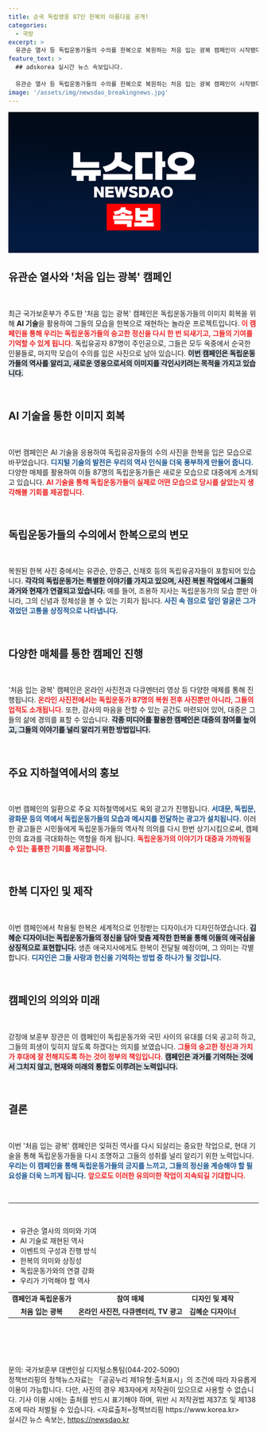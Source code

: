 ```yaml
---
title: 순국 독립영웅 87인 한복의 아름다움 공개!
categories:
  - 국방
excerpt: >
  유관순 열사 등 독립운동가들의 수의를 한복으로 복원하는 처음 입는 광복 캠페인이 시작됐다. AI 기술을 활용해 새로운 모습으로 재조명된 영웅들의 이야기를 온라인 사진전과 다큐멘터리로 만나보세요.
feature_text: >
  ## adskorea 실시간 뉴스 속보입니다.

  유관순 열사 등 독립운동가들의 수의를 한복으로 복원하는 처음 입는 광복 캠페인이 시작됐다. AI 기술을 활용해 새로운 모습으로 재조명된 영웅들의 이야기를 온라인 사진전과 다큐멘터리로 만나보세요.
image: '/assets/img/newsdao_breakingnews.jpg'
---
```


<p><img src="/assets/img/newsdao_breakingnews.jpg" alt="adskorea 속보" /></p>

<h2 data-ke-size="size26">유관순 열사와 '처음 입는 광복' 캠페인</h2>

<p data-ke-size="size16">&nbsp;</p>

<p>최근 국가보훈부가 주도한 '처음 입는 광복' 캠페인은 독립운동가들의 이미지 회복을 위해 <strong>AI 기술</strong>을 활용하여 그들의 모습을 한복으로 재현하는 놀라운 프로젝트입니다. <b><span style="color: #ee2323;">이 캠페인을 통해 우리는 독립운동가들의 숭고한 정신을 다시 한 번 되새기고, 그들의 기여를 기억할 수 있게 됩니다.</span></b> 독립유공자 87명이 주인공으로, 그들은 모두 옥중에서 순국한 인물들로, 마지막 모습이 수의를 입은 사진으로 남아 있습니다. <b><span style="background-color: #21538527;">이번 캠페인은 독립운동가들의 역사를 알리고, 새로운 영웅으로서의 이미지를 각인시키려는 목적을 가지고 있습니다.</span></b> </p>

<p data-ke-size="size16">&nbsp;</p>

<h2 data-ke-size="size26">AI 기술을 통한 이미지 회복</h2>

<p data-ke-size="size16">&nbsp;</p>

<p>이번 캠페인은 AI 기술을 응용하여 독립유공자들의 수의 사진을 한복을 입은 모습으로 바꾸었습니다. <b><span style="color: #1a5490;">디지털 기술의 발전은 우리의 역사 인식을 더욱 풍부하게 만들어 줍니다.</span></b> 다양한 매체를 활용하여 이들 87명의 독립운동가들은 새로운 모습으로 대중에게 소개되고 있습니다. <b><span style="color: #ee2323;">AI 기술을 통해 독립운동가들이 실제로 어떤 모습으로 당시를 살았는지 생각해볼 기회를 제공합니다.</span></b></p>

<p data-ke-size="size16">&nbsp;</p>

<h2 data-ke-size="size26">독립운동가들의 수의에서 한복으로의 변모</h2>

<p data-ke-size="size16">&nbsp;</p>

<p>복원된 한복 사진 중에서는 유관순, 안중근, 신채호 등의 독립유공자들이 포함되어 있습니다. <b><span style="background-color: #21538527;">각각의 독립운동가는 특별한 이야기를 가지고 있으며, 사진 복원 작업에서 그들의 과거와 현재가 연결되고 있습니다.</span></b> 예를 들어, 조용하 지사는 독립운동가의 모습 뿐만 아니라, 그의 신념과 정체성을 볼 수 있는 기회가 됩니다. <b><span style="color: #1a5490;">사진 속 점으로 덮인 얼굴은 그가 겪었던 고통을 상징적으로 나타냅니다.</span></b> </p>

<p data-ke-size="size16">&nbsp;</p>

<h2 data-ke-size="size26">다양한 매체를 통한 캠페인 진행</h2>

<p data-ke-size="size16">&nbsp;</p>

<p>'처음 입는 광복' 캠페인은 온라인 사진전과 다큐멘터리 영상 등 다양한 매체를 통해 진행됩니다. <b><span style="color: #ee2323;">온라인 사진전에서는 독립운동가 87명의 복원 전후 사진뿐만 아니라, 그들의 업적도 소개됩니다.</span></b> 또한, 감사의 마음을 전할 수 있는 공간도 마련되어 있어, 대중은 그들의 삶에 경의를 표할 수 있습니다. <b><span style="background-color: #21538527;">각종 미디어를 활용한 캠페인은 대중의 참여를 높이고, 그들의 이야기를 널리 알리기 위한 방법입니다.</span></b></p>

<p data-ke-size="size16">&nbsp;</p>

<h2 data-ke-size="size26">주요 지하철역에서의 홍보</h2>

<p data-ke-size="size16">&nbsp;</p>

<p>이번 캠페인의 일환으로 주요 지하철역에서도 옥외 광고가 진행됩니다. <b><span style="color: #1a5490;">서대문, 독립문, 광화문 등의 역에서 독립운동가들의 모습과 메시지를 전달하는 광고가 설치됩니다.</span></b> 이러한 광고들은 시민들에게 독립운동가들의 역사적 의의를 다시 한번 상기시킴으로써, 캠페인의 효과를 극대화하는 역할을 하게 됩니다. <b><span style="color: #ee2323;">독립운동가의 이야기가 대중과 가까워질 수 있는 훌륭한 기회를 제공합니다.</span></b></p>

<p data-ke-size="size16">&nbsp;</p>

<h2 data-ke-size="size26">한복 디자인 및 제작</h2>

<p data-ke-size="size16">&nbsp;</p>

<p>이번 캠페인에서 착용될 한복은 세계적으로 인정받는 디자이너가 디자인하였습니다. <b><span style="background-color: #21538527;">김혜순 디자이너는 독립운동가들의 정신을 담아 맞춤 제작한 한복을 통해 이들의 애국심을 상징적으로 표현합니다.</span></b> 생존 애국지사에게도 한복이 전달될 예정이며, 그 의미는 각별합니다. <b><span style="color: #1a5490;">디자인은 그들 사랑과 헌신을 기억하는 방법 중 하나가 될 것입니다.</span></b></p>

<p data-ke-size="size16">&nbsp;</p>

<h2 data-ke-size="size26">캠페인의 의의와 미래</h2>

<p data-ke-size="size16">&nbsp;</p>

<p>강정애 보훈부 장관은 이 캠페인이 독립운동가와 국민 사이의 유대를 더욱 공고히 하고, 그들의 희생이 잊히지 않도록 하겠다는 의지를 보였습니다. <b><span style="color: #ee2323;">그들의 숭고한 정신과 가치가 후대에 잘 전해지도록 하는 것이 정부의 책임입니다.</span></b> <b><span style="background-color: #21538527;">캠페인은 과거를 기억하는 것에서 그치지 않고, 현재와 미래의 통합도 이루려는 노력입니다.</span></b> </p>

<p data-ke-size="size16">&nbsp;</p>

<h2 data-ke-size="size26">결론</h2>

<p data-ke-size="size16">&nbsp;</p>

<p>이번 '처음 입는 광복' 캠페인은 잊혀진 역사를 다시 되살리는 중요한 작업으로, 현대 기술을 통해 독립운동가들을 다시 조명하고 그들의 성취를 널리 알리기 위한 노력입니다. <b><span style="color: #1a5490;">우리는 이 캠페인을 통해 독립운동가들의 긍지를 느끼고, 그들의 정신을 계승해야 할 필요성을 더욱 느끼게 됩니다.</span></b> <b><span style="color: #ee2323;">앞으로도 이러한 유의미한 작업이 지속되길 기대합니다.</span></b> </p>

<p data-ke-size="size16">&nbsp;</p>

<hr>

<p data-ke-size="size16">&nbsp;</p>

<ul>
    <li>유관순 열사의 의미와 기여</li>
    <li>AI 기술로 재현된 역사</li>
    <li>이벤트의 구성과 진행 방식</li>
    <li>한복의 의미와 상징성</li>
    <li>독립운동가와의 연결 강화</li>
    <li>우리가 기억해야 할 역사</li>
</ul> 

<table style="width: 100%; height: 100px;">
    <tr>
        <td style="text-align: center; height: 17px;"><b>캠페인과 독립운동가</b></td>
        <td style="text-align: center; height: 17px;"><b>참여 매체</b></td>
        <td style="text-align: center; height: 17px;"><b>디자인 및 제작</b></td>
    </tr>
    <tr>
        <td style="text-align: center; height: 17px;"><b>처음 입는 광복</b></td>
        <td style="text-align: center; height: 17px;"><b>온라인 사진전, 다큐멘터리, TV 광고</b></td>
        <td style="text-align: center; height: 17px;"><b>김혜순 디자이너</b></td>
    </tr>
</table>

<p data-ke-size="size16">&nbsp;</p> 

<div>문의: 국가보훈부 대변인실 디지털소통팀(044-202-5090)</div> 

<div>정책브리핑의 정책뉴스자료는 「공공누리 제1유형:출처표시」의 조건에 따라 자유롭게 이용이 가능합니다. 다만, 사진의 경우 제3자에게 저작권이 있으므로 사용할 수 없습니다. 기사 이용 시에는 출처를 반드시 표기해야 하며, 위반 시 저작권법 제37조 및 제138조에 따라 처벌될 수 있습니다. <자료출처=정책브리핑 https://www.korea.kr></div>
실시간 뉴스 속보는, <a href="https://newsdao.kr" rel="dofollow">https://newsdao.kr</a>


